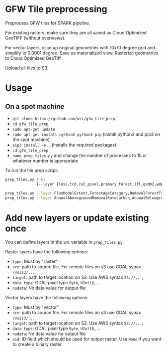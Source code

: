 # GFW Tile preprocessing

Preprocess GFW tiles for SPARK pipeline.

For existing rasters, make sure they are all saved as Cloud Optimized GeoTIFF (without overviews).

For vector layers, slice up original geometries with 10x10 degree grid and simplify to 0.0001 degree. Save as materialized view. Rasterize geometries to Cloud Optimized GeoTiff

Upload all tiles to S3.

# Usage

## On a spot machine
- `git clone https://github.com/wri/gfw_tile_prep` 
- `cd gfw_tile_prep` 
- `sudo apt-get update` 
- `sudo apt-get install python3 python3-pip` (install python3 and pip3 on the spot machine)
- `pip3 install -e .`  (installs the required packages)
- `cd gfw_tile_prep` 
- `nano prep_tiles.py` and change the number of processes to 15 or whatever number is appropriate

To run the tile prep script:
```bash
prep_tiles.py [-h]
              [--layer {loss,tcd,co2_pixel,primary_forest,ifl,gadm2,wdpa,plantations,logging,mining, etc.}]

prep_tiles.py --layer FluxModelExtent,ForestAgeCategory,RemovalForestType
prep_tiles.py --layer AnnualAbovegroundRemovalRateCarbon,AnnualBelowgroundRemovalRateCarbon,StdevAnnualAbovegroundRemovalsCarbon,GrossCumulAbovegroundRemovalsCo2,GrossCumulBelowgroundRemovalsCo2
```

# Add new layers or update existing once
You can define layers in the `SRC` variable in `prep_tiles.py`.

Raster layers have the following options:
 - `type`: Must by "raster"
 - `src`: path to source file. For remote files on s3 use GDAL synax `/vsis3/...`
 - `target`: path to target location on S3. Use AWS syntax `S3://...`,
 - `data_type`: GDAL pixel type `Byte`, `UInt16`, ...
 -  `nodata`: No data value for output file


Vector layers have the following options:
 - `type`: Must by "vector"
 - `src`: path to source file. For remote files on s3 use GDAL synax `/vsis3/...`
 - `target`: path to target location on S3. Use AWS syntax `S3://...`,
 - `data_type`: GDAL pixel type `Byte`, `UInt16`, ...
 -  `nodata`: No data value for output file
 - `oid`: ID field which should be used for output raster. Use `None` if you want to create a binary raster.


